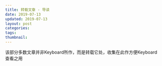```yaml
---
title: 转载文章 - 导读
date: 2019-07-13
updated: 2019-07-13
layout: post
categories:
tags:
thumbnail:
---
```


该部分多数文章并非Keyboard所作，而是转载它处，收集在此作方便Keyboard查看之用
